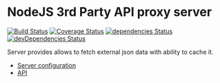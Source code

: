 # NodeJS 3rd Party API proxy server

[![Build Status](https://travis-ci.org/mblxa/ApiProxy.svg?branch=master)](https://travis-ci.org/mblxa/ApiProxy)
[![Coverage Status](https://coveralls.io/repos/github/mblxa/ApiProxy/badge.svg?branch=master)](https://coveralls.io/github/mblxa/ApiProxy?branch=master)
[![dependencies Status](https://david-dm.org/mblxa/ApiProxy/status.svg)](https://david-dm.org/mblxa/ApiProxy)
[![devDependencies Status](https://david-dm.org/mblxa/ApiProxy/dev-status.svg)](https://david-dm.org/mblxa/ApiProxy?type=dev)

Server provides allows to fetch external json data with ability to cache it.


* [Server configuration](docs/settings.md)
* [API](docs/api.md)
